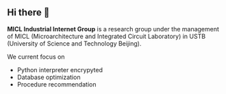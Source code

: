 ## Hi there 👋

**MICL Industrial Internet Group** is a research group under the management of MICL (Microarchitecture and Integrated Circuit Laboratory) in USTB (University of Science and Technology Beijing).

We current focus on 

- Python interpreter encrypyted
- Database optimization
- Procedure recommendation


<!--

**Here are some ideas to get you started:**

🙋‍♀️ A short introduction - what is your organization all about?
🌈 Contribution guidelines - how can the community get involved?
👩‍💻 Useful resources - where can the community find your docs? Is there anything else the community should know?
🍿 Fun facts - what does your team eat for breakfast?
🧙 Remember, you can do mighty things with the power of [Markdown](https://docs.github.com/github/writing-on-github/getting-started-with-writing-and-formatting-on-github/basic-writing-and-formatting-syntax)
-->
